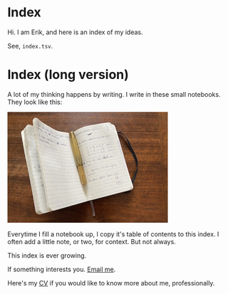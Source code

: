 # Index 
Hi. I am Erik, and here is an index of my ideas. 

See, `index.tsv`.


# Index (long version)
A lot of my thinking happens by writing. I write in these small notebooks. They look like this:

![](notebook.jpg)

Everytime I fill a notebook up, I copy it's table of contents to this index. I often add a little note, or two, for context. But not always. 

This index is ever growing.

If something interests you. [Email me](mailto:erik.exists@gmail.com). 

Here's my [CV](https://github.com/parenthetical-e/CV/blob/master/ep-cv.pdf) if you would like to know more about me, professionally.

